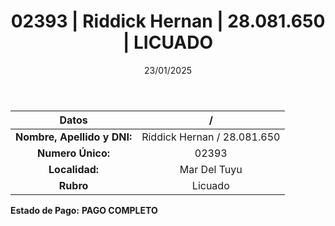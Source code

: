﻿---
title: 02393 | Riddick Hernan | 28.081.650 | LICUADO
date: 23/01/2025
draft: false
tags: ['mar-del-tuyu', 'titular', 'licuado']
---

|          **Datos**          |  /  |
|:---------------------------:|:---:|
| **Nombre, Apellido y DNI:** | Riddick Hernan / 28.081.650 |
|      **Numero Único:**      | 02393 |
|        **Localidad:**       | Mar Del Tuyu |
|          **Rubro**          | Licuado |

**Estado de Pago:** **PAGO COMPLETO**
